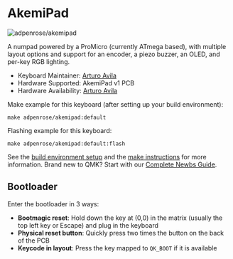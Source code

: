 # AkemiPad

![adpenrose/akemipad](https://i.imgur.com/2q4kJOAl.png)

A numpad powered by a ProMicro (currently ATmega based), with multiple layout options and support for an encoder, a piezo buzzer, an OLED, and per-key RGB lighting.

* Keyboard Maintainer: [Arturo Avila](https://github.com/ADPenrose)
* Hardware Supported: AkemiPad v1 PCB
* Hardware Availability: [Arturo Avila](https://github.com/ADPenrose) 

Make example for this keyboard (after setting up your build environment):

    make adpenrose/akemipad:default

Flashing example for this keyboard:

    make adpenrose/akemipad:default:flash

See the [build environment setup](https://docs.qmk.fm/#/getting_started_build_tools) and the [make instructions](https://docs.qmk.fm/#/getting_started_make_guide) for more information. Brand new to QMK? Start with our [Complete Newbs Guide](https://docs.qmk.fm/#/newbs).

## Bootloader

Enter the bootloader in 3 ways:

* **Bootmagic reset**: Hold down the key at (0,0) in the matrix (usually the top left key or Escape) and plug in the keyboard
* **Physical reset button**: Quickly press two times the button on the back of the PCB
* **Keycode in layout**: Press the key mapped to `QK_BOOT` if it is available
